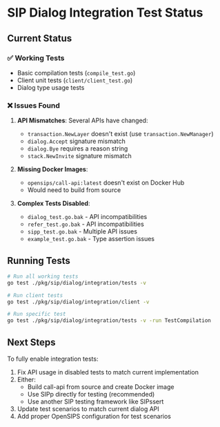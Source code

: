 # SIP Dialog Integration Test Status

## Current Status

### ✅ Working Tests
- Basic compilation tests (`compile_test.go`)
- Client unit tests (`client/client_test.go`) 
- Dialog type usage tests

### ❌ Issues Found
1. **API Mismatches**: Several APIs have changed:
   - `transaction.NewLayer` doesn't exist (use `transaction.NewManager`)
   - `dialog.Accept` signature mismatch
   - `dialog.Bye` requires a reason string
   - `stack.NewInvite` signature mismatch

2. **Missing Docker Images**:
   - `opensips/call-api:latest` doesn't exist on Docker Hub
   - Would need to build from source

3. **Complex Tests Disabled**:
   - `dialog_test.go.bak` - API incompatibilities
   - `refer_test.go.bak` - API incompatibilities  
   - `sipp_test.go.bak` - Multiple API issues
   - `example_test.go.bak` - Type assertion issues

## Running Tests

```bash
# Run all working tests
go test ./pkg/sip/dialog/integration/tests -v

# Run client tests
go test ./pkg/sip/dialog/integration/client -v

# Run specific test
go test ./pkg/sip/dialog/integration/tests -v -run TestCompilation
```

## Next Steps

To fully enable integration tests:

1. Fix API usage in disabled tests to match current implementation
2. Either:
   - Build call-api from source and create Docker image
   - Use SIPp directly for testing (recommended)
   - Use another SIP testing framework like SIPssert
3. Update test scenarios to match current dialog API
4. Add proper OpenSIPS configuration for test scenarios